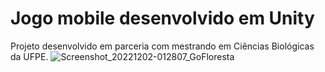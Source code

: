# Jogo mobile desenvolvido em Unity
 Projeto desenvolvido em parceria com mestrando em Ciências Biológicas da UFPE.
![Screenshot_20221202-012807_GoFloresta](https://user-images.githubusercontent.com/48739173/205214953-2644e0a8-b838-46a8-880b-f0fdcff0c56d.png)
